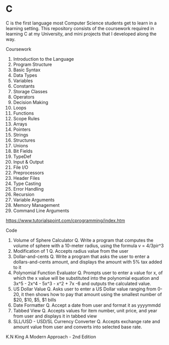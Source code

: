 # C
C is the first language most Computer Science students get to learn in a learning setting. This repository consists of the coursework required in learning C at my University, and mini projects that I developed along the way.

Coursework
1. Introduction to the Language
2. Program Structure
3. Basic Syntax
4. Data Types
5. Variables
6. Constants
7. Storage Classes
8. Operators
9. Decision Making
10. Loops
11. Functions
12. Scope Rules
13. Arrays
14. Pointers
15. Strings
16. Structures
17. Unions
18. Bit Fields
19. TypeDef
20. Input & Output
21. File I/O
22. Preprocessors
23. Header Files
24. Type Casting
25. Error Handling
26. Recursion
27. Variable Arguments
28. Memory Management
29. Command Line Arguments

https://www.tutorialspoint.com/cprogramming/index.htm

Code
1. Volume of Sphere Calculator
    Q. Write a program that computes the volume of sphere with a 10-meter radius, using the formula v = 4/3pir^3
2. Modification of 1
    Q. Accepts radius value from the user
3. Dollar-and-cents
    Q. Write a program that asks the user to enter a dollars-and-cents amount, and displays the amount with 5% tax added to it
4. Polynomial Function Evaluator
    Q. Prompts user to enter a value for x, of which the x value will be substituted into the polynomial equation  and 3x^5 -     2x^4 - 5x^3 - x^2 + 7x -6 and outputs the calculated value. 
5. US Dollar Value 
    Q. Asks user to enter a US Dollar value ranging from 0-20, it then shows how to pay that amount using the smallest number     of $20, $10, $5, $1 bills
6. Date Formatter
    Q. Accept a date from user and format it as yyyymmdd
7. Tabbed View
    Q. Accepts values for item number, unit price, and year from user and displays it in tabbed view
8. SLL/USD - USD/SL Currency Converter
    Q. Accepts exchange rate and amount value from user and converts into selected base rate. 
    
K.N King A Modern Approach - 2nd Edition
